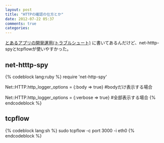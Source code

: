 ```yaml
---
layout: post
title: "HTTPの確認の仕方とか"
date: 2012-07-22 05:37
comments: true
categories:
---
```


[とあるアプリの開発運用(トラブルシュート)](http://www.slideshare.net/takafumionaka/ss-5852561)
に書いてあるんだけど、net-htttp-spyとtcpflowが使いやすかった。

## net-htttp-spy

{% codeblock lang:ruby %}
require 'net-http-spy'

Net::HTTP.http_logger_options = {:body => true} #bodyだけ表示する場合

Net::HTTP.http_logger_options = {:verbose => true} #全部表示する場合
{% endcodeblock %}

## tcpflow

{% codeblock lang:sh %}
sudo tcpflow -c port 3000 -i eth0
{% endcodeblock %}
